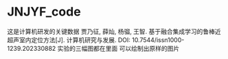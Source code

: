 # JNJYF_code
这是计算机研发的关键数据
贾乃征, 薛灿, 杨骝, 王智. 基于融合集成学习的鲁棒近超声室内定位方法[J]. 计算机研究与发展. DOI: 10.7544/issn1000-1239.202330882
实验的三幅图都在里面
可以绘制出原样的图片
